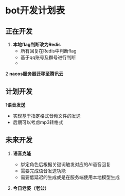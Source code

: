 # bot开发计划表

## 正在开发

1. **本地flag判断改为Redis**
   - 所有回复在Redis中判断flag
   - 基于qq账号及群号进行判断
   - 
2 **nacos服务器迁移至腾讯云**


## 计划开发
1**语音发送**
   - 实现基于指定格式音频文件的发送
   - 后期可以考虑mp3转格式



## 未来开发
1. **语音克隆**
   - 绑定角色后根据关键词触发对应的AI语音回复
   - 需要完成语音发送功能
   - 需要低延迟的生成或是在服务端使用本地模型生成

2. **今日老婆（老公）**